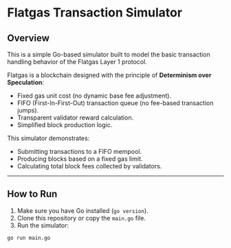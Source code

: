 # Flatgas Transaction Simulator

## Overview

This is a simple Go-based simulator built to model the basic transaction handling behavior of the Flatgas Layer 1 protocol.

Flatgas is a blockchain designed with the principle of **Determinism over Speculation**:
- Fixed gas unit cost (no dynamic base fee adjustment).
- FIFO (First-In-First-Out) transaction queue (no fee-based transaction jumps).
- Transparent validator reward calculation.
- Simplified block production logic.

This simulator demonstrates:
- Submitting transactions to a FIFO mempool.
- Producing blocks based on a fixed gas limit.
- Calculating total block fees collected by validators.

---

## How to Run

1. Make sure you have Go installed (`go version`).
2. Clone this repository or copy the `main.go` file.
3. Run the simulator:

```bash
go run main.go
